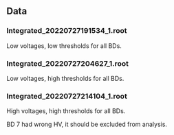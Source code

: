 ## Data

### Integrated_20220727191534_1.root

Low voltages, low thresholds for all BDs.

### Integrated_20220727204627_1.root

Low voltages, high thresholds for all BDs.

### Integrated_20220727214104_1.root

High voltages, high thresholds for all BDs.

BD 7 had wrong HV, it should be excluded from analysis.
